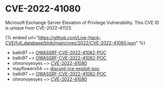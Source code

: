 # CVE-2022-41080

Microsoft Exchange Server Elevation of Privilege Vulnerability. This CVE ID is unique from CVE-2022-41123.

{% embed url="https://github.com/Live-Hack-CVE/full_database/blob/main/cves/2022/CVE-2022-41080.json" %}


* balki97 ~> [OWASSRF-CVE-2022-41082-POC](https://www.alice-snow.ru/2022/database/cve-2022-41080/owassrf-cve-2022-41082-poc-balki97)
* balki97 ~> [OWASSRF-CVE-2022-41082-POC](https://www.alice-snow.ru/2022/database/cve-2022-41080/owassrf-cve-2022-41082-poc-balki97)
* ohnonoyesyes ~> [CVE-2022-41080](https://www.alice-snow.ru/2022/database/cve-2022-41080/cve-2022-41080-ohnonoyesyes)
* mayflowers54 ~> [discord-rce-exploit-poc](https://www.alice-snow.ru/2022/database/cve-2022-41080/discord-rce-exploit-poc-mayflowers54)
* balki97 ~> [OWASSRF-CVE-2022-41082-POC](https://www.alice-snow.ru/2022/database/cve-2022-41080/owassrf-cve-2022-41082-poc-balki97)
* ohnonoyesyes ~> [CVE-2022-41080](https://www.alice-snow.ru/2022/database/cve-2022-41080/cve-2022-41080-ohnonoyesyes)